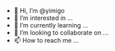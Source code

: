 - 👋 Hi, I’m @yimigo
- 👀 I’m interested in ...
- 🌱 I’m currently learning ...
- 💞️ I’m looking to collaborate on ...
- 📫 How to reach me ...

<!---
yimigo/yimigo is a ✨ special ✨ repository because its `README.md` (this file) appears on your GitHub profile.
You can click the Preview link to take a look at your changes.
--->
